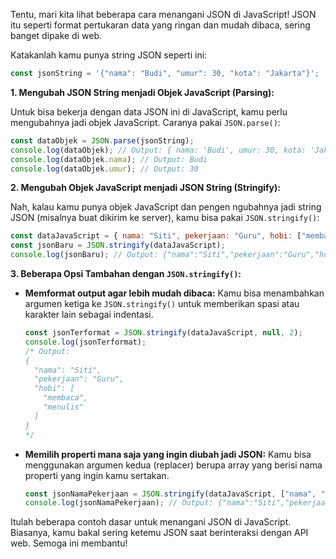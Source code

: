 Tentu, mari kita lihat beberapa cara menangani JSON di JavaScript! JSON itu seperti format pertukaran data yang ringan dan mudah dibaca, sering banget dipake di web.

Katakanlah kamu punya string JSON seperti ini:

```javascript
const jsonString = '{"nama": "Budi", "umur": 30, "kota": "Jakarta"}';
```

**1. Mengubah JSON String menjadi Objek JavaScript (Parsing):**

Untuk bisa bekerja dengan data JSON ini di JavaScript, kamu perlu mengubahnya jadi objek JavaScript. Caranya pakai `JSON.parse()`:

```javascript
const dataObjek = JSON.parse(jsonString);
console.log(dataObjek); // Output: { nama: 'Budi', umur: 30, kota: 'Jakarta' }
console.log(dataObjek.nama); // Output: Budi
console.log(dataObjek.umur); // Output: 30
```

**2. Mengubah Objek JavaScript menjadi JSON String (Stringify):**

Nah, kalau kamu punya objek JavaScript dan pengen ngubahnya jadi string JSON (misalnya buat dikirim ke server), kamu bisa pakai `JSON.stringify()`:

```javascript
const dataJavaScript = { nama: "Siti", pekerjaan: "Guru", hobi: ["membaca", "menulis"] };
const jsonBaru = JSON.stringify(dataJavaScript);
console.log(jsonBaru); // Output: {"nama":"Siti","pekerjaan":"Guru","hobi":["membaca","menulis"]}
```

**3. Beberapa Opsi Tambahan dengan `JSON.stringify()`:**

* **Memformat output agar lebih mudah dibaca:** Kamu bisa menambahkan argumen ketiga ke `JSON.stringify()` untuk memberikan spasi atau karakter lain sebagai indentasi.

    ```javascript
    const jsonTerformat = JSON.stringify(dataJavaScript, null, 2);
    console.log(jsonTerformat);
    /* Output:
    {
      "nama": "Siti",
      "pekerjaan": "Guru",
      "hobi": [
        "membaca",
        "menulis"
      ]
    }
    */
    ```

* **Memilih properti mana saja yang ingin diubah jadi JSON:** Kamu bisa menggunakan argumen kedua (replacer) berupa array yang berisi nama properti yang ingin kamu sertakan.

    ```javascript
    const jsonNamaPekerjaan = JSON.stringify(dataJavaScript, ["nama", "pekerjaan"]);
    console.log(jsonNamaPekerjaan); // Output: {"nama":"Siti","pekerjaan":"Guru"}
    ```

Itulah beberapa contoh dasar untuk menangani JSON di JavaScript. Biasanya, kamu bakal sering ketemu JSON saat berinteraksi dengan API web. Semoga ini membantu!